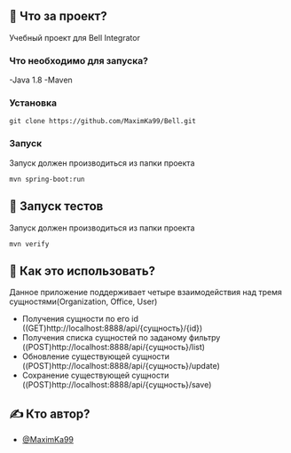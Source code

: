 ## 🧐 Что за проект? <a name = "about"></a>

Учебный проект для Bell Integrator

### Что необходимо для запуска?

-Java 1.8
-Maven

### Установка

```
git clone https://github.com/MaximKa99/Bell.git
```

### Запуск

Запуск должен производиться из папки проекта

```
mvn spring-boot:run
```

## 🔧 Запуск тестов <a name = "tests"></a>

Запуск должен производиться из папки проекта

```
mvn verify
```

## 🎈 Как это использовать?

Данное приложение поддерживает четыре взаимодействия над тремя сущностями(Organization, Office, User)
- Получения сущности по его id ((GET)http://localhost:8888/api/{сущность}/{id})
- Получения списка сущностей по заданому фильтру ((POST)http://localhost:8888/api/{сущность}/list)
- Обновление существующей сущности ((POST)http://localhost:8888/api/{сущность}/update)
- Сохранение существующей сущности ((POST)http://localhost:8888/api/{сущность}/save)

## ✍️ Кто автор? <a name = "authors"></a>

- [@MaximKa99](https://github.com/MaximKa99)
